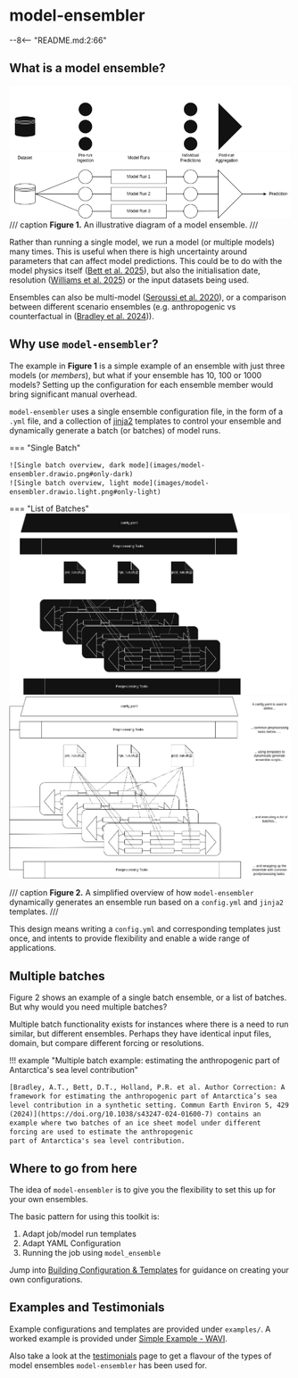 # model-ensembler
[//]: # (Part of this .md is generated frm the README)
--8<-- "README.md:2:66"

## What is a model ensemble?
![Simple diagram of an ensemble](images/ensemble.drawio.png#only-dark)
![Simple diagram of an ensemble](images/ensemble.drawio.light.png#only-light)
/// caption
**Figure 1.** An illustrative diagram of a model ensemble.
///

Rather than running a single model, we run a model (or multiple models) many times. This is useful when there is high uncertainty around parameters that can  affect model predictions. This could be to do with the model physics itself ([Bett et al. 2025](https://tc.copernicus.org/articles/18/2653/2024/)), but also the initialisation date, resolution ([Williams et al. 2025](https://tc.copernicus.org/articles/18/2653/2024/)) or the input datasets being used.

Ensembles can also be multi-model ([Seroussi et al. 2020](https://tc.copernicus.org/articles/14/3033/2020/)), or a comparison between different scenario ensembles (e.g. anthropogenic vs counterfactual in ([Bradley et al. 2024](https://www.nature.com/articles/s43247-024-01287-w#Sec7))).

## Why use `model-ensembler`?
The example in **Figure 1** is a simple example of an ensemble with just three models (or _members_), but what if your ensemble has 10, 100 or
1000 models? Setting up the configuration for each ensemble member would bring significant manual overhead.

`model-ensembler` uses a single ensemble configuration file, in the form of a `.yml` file, and a collection of
[jinja2](https://jinja.palletsprojects.com/en/stable/) templates to control your ensemble and dynamically generate
a batch (or batches) of model runs. 

=== "Single Batch"

    ![Single batch overview, dark mode](images/model-ensembler.drawio.png#only-dark)
    ![Single batch overview, light mode](images/model-ensembler.drawio.light.png#only-light)

=== "List of Batches"
    ![List batch overview, dark mode](images/model-ensembler-list.drawio.png#only-dark)
    ![List batch overview, light mode](images/model-ensembler-list.drawio.light.png#only-light)

/// caption
**Figure 2.** A simplified overview of how `model-ensembler` dynamically generates an ensemble run based on a `config.yml` and `jinja2` templates.
///

This design means writing a `config.yml` and corresponding templates just once, and intents to provide flexibility and enable a 
wide range of applications.

## Multiple batches
Figure 2 shows an example of a single batch ensemble, or a list of batches. But why would you need multiple batches?

Multiple batch functionality exists for instances where there is a need to run similar, but different
ensembles. Perhaps they have identical input files, domain, but compare different forcing or resolutions.

!!! example "Multiple batch example: estimating the anthropogenic part of Antarctica's sea level contribution"

    [Bradley, A.T., Bett, D.T., Holland, P.R. et al. Author Correction: A framework for estimating the anthropogenic part of Antarctica’s sea level contribution in a synthetic setting. Commun Earth Environ 5, 429 (2024)](https://doi.org/10.1038/s43247-024-01600-7) contains an example where two batches of an ice sheet model under different forcing are used to estimate the anthropogenic
    part of Antarctica's sea level contribution.

## Where to go from here
The idea of `model-ensembler` is to give you the flexibility to set this up for your
own ensembles.

The basic pattern for using this toolkit is:

1. Adapt job/model run templates 
1. Adapt YAML Configuration
1. Running the job using `model_ensemble`

Jump into [Building Configuration & Templates](user/templates.md) for guidance on creating your own configurations.

## Examples and Testimonials
Example configurations and templates are provided under `examples/`. A worked example is provided under
[Simple Example - WAVI](user/WAVI_example.md).

Also take a look at the [testimonials](testimonials.md) page to get a flavour of the types of model ensembles `model-ensembler` has been used for.
